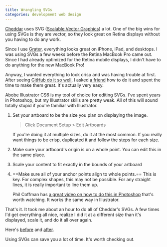 ```yaml
---
title: Wrangling SVGs
categories: development web design
---
```


[Cheddar](http://cheddarapp.com) uses SVG ([Scalable Vector Graphics](http://en.wikipedia.org/wiki/Scalable_Vector_Graphics)) a lot. One of the big wins for using SVGs is they are vector, so they look great on Retina displays without you having to do any work.

Since I use [Grater](http://github.com/soffes/grater), everything looks great on iPhone, iPad, and desktops. I was using SVGs a few weeks before the Retina MacBook Pro came out. Since I had already optimized for the Retina mobile displays, I didn't have to do anything for the new MacBook Pro!

Anyway, I wanted everything to look crisp and was having trouble at first. After seeing [GitHub do it so well](https://github.com/blog/1135-the-making-of-octicons), I asked [a friend](http://twitter.com/jbrewer) how to do it and spent the time to make them great. It's actually very easy.

Abobe Illustrator CS6 is my tool of choice for editing SVGs. I've spent years in Photoshop, but my Illustrator skills are pretty weak. All of this will sound totally stupid if you're familiar with Illustrator.

1. Set your artboard to be the size you plan on displaying the image.

    > Click Document Setup > Edit Artboards

    If you're doing it at multiple sizes, do it at the most common. If you really want things to be crisp, duplicated it and follow the steps for each size.

2. Make sure your artboard's origin is on a whole point. You can edit this in the same place.

3. Scale your content to fit exactly in the bounds of your artboard

4. ==Make sure all of your anchor points align to whole points.== This is key. For complex shapes, this may not be possible. For any straight lines, it is really important to line them up.

    Phil Coffman has [a great video on how to do this in Photoshop](http://methodandcraft.com/videos/pixel-hinting-vectors-in-photoshop) that's worth watching. It works the same way in Illustrator.

That's it. It took me about an hour to do all of Cheddar's SVGs. A few times I'd get everything all nice, realize I did it at a different size than it's displayed, scale it, and do it all over again.

Here's [before](http://soff.me/ISQj) and [after](http://soff.me/IRwn).

Using SVGs can save you a lot of time. It's worth checking out.
